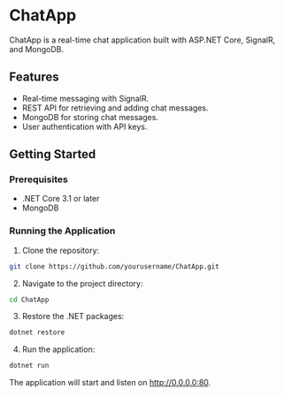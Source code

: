 # ChatApp

ChatApp is a real-time chat application built with ASP.NET Core, SignalR, and MongoDB.

## Features

- Real-time messaging with SignalR.
- REST API for retrieving and adding chat messages.
- MongoDB for storing chat messages.
- User authentication with API keys.

## Getting Started

### Prerequisites

- .NET Core 3.1 or later
- MongoDB

### Running the Application

1. Clone the repository:
```sh
git clone https://github.com/yourusername/ChatApp.git
```

2. Navigate to the project directory:
```sh
cd ChatApp
```

3. Restore the .NET packages:
```sh
dotnet restore
```

4. Run the application:
```sh
dotnet run
```

The application will start and listen on http://0.0.0.0:80.